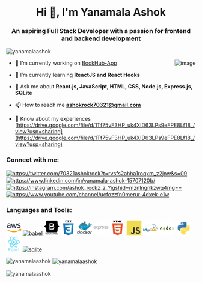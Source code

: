 <h1 align="center">Hi 👋, I'm Yanamala Ashok</h1>
<h3 align="center">An aspiring Full Stack Developer with a passion for frontend and backend development</h3>

<p align="left"> <img src="https://komarev.com/ghpvc/?username=yanamalaashok&label=Profile%20views&color=0e75b6&style=flat" alt="yanamalaashok" /> </p>
<img src="![image](https://github.com/YanamalaAshok/YanamalaAshok/assets/103019879/a0ad8204-7450-4a20-a18c-e44b88b27b6d)
" align="right" alt="image"/>

- 🔭 I’m currently working on [BookHub-App](https://ashokbookhub.ccbp.tech/login)

- 🌱 I’m currently learning **ReactJS and React Hooks**

- 💬 Ask me about **React.js, JavaScript, HTML, CSS, Node.js, Express.js, SQLite**

- 📫 How to reach me **ashokrock70321@gmail.com**

- 📄 Know about my experiences [https://drive.google.com/file/d/1Tf75vF3HP_uk4XID63LPs9eFPE8Lf18_/view?usp=sharing](https://drive.google.com/file/d/1Tf75vF3HP_uk4XID63LPs9eFPE8Lf18_/view?usp=sharing)

<h3 align="left">Connect with me:</h3>
<p align="left">
<a href="https://twitter.com/https://twitter.com/70321ashokrock?t=rvsfs2ahha1roqxm_z2jnw&s=09" target="blank"><img align="center" src="https://raw.githubusercontent.com/rahuldkjain/github-profile-readme-generator/master/src/images/icons/Social/twitter.svg" alt="https://twitter.com/70321ashokrock?t=rvsfs2ahha1roqxm_z2jnw&s=09" height="30" width="40" /></a>
<a href="https://linkedin.com/in/https://www.linkedin.com/in/yanamala-ashok-15707120b/" target="blank"><img align="center" src="https://raw.githubusercontent.com/rahuldkjain/github-profile-readme-generator/master/src/images/icons/Social/linked-in-alt.svg" alt="https://www.linkedin.com/in/yanamala-ashok-15707120b/" height="30" width="40" /></a>
<a href="https://instagram.com/https://instagram.com/ashok_rockz_z_?igshid=mznlngnkzwq4mg==" target="blank"><img align="center" src="https://raw.githubusercontent.com/rahuldkjain/github-profile-readme-generator/master/src/images/icons/Social/instagram.svg" alt="https://instagram.com/ashok_rockz_z_?igshid=mznlngnkzwq4mg==" height="30" width="40" /></a>
<a href="https://www.youtube.com/c/https://www.youtube.com/channel/ucfozzfn0merur-4dxek-e1w" target="blank"><img align="center" src="https://raw.githubusercontent.com/rahuldkjain/github-profile-readme-generator/master/src/images/icons/Social/youtube.svg" alt="https://www.youtube.com/channel/ucfozzfn0merur-4dxek-e1w" height="30" width="40" /></a>
</p>

<h3 align="left">Languages and Tools:</h3>
<p align="left"> <a href="https://aws.amazon.com" target="_blank" rel="noreferrer"> <img src="https://raw.githubusercontent.com/devicons/devicon/master/icons/amazonwebservices/amazonwebservices-original-wordmark.svg" alt="aws" width="40" height="40"/> </a> <a href="https://babeljs.io/" target="_blank" rel="noreferrer"> <img src="https://www.vectorlogo.zone/logos/babeljs/babeljs-icon.svg" alt="babel" width="40" height="40"/> </a> <a href="https://getbootstrap.com" target="_blank" rel="noreferrer"> <img src="https://raw.githubusercontent.com/devicons/devicon/master/icons/bootstrap/bootstrap-plain-wordmark.svg" alt="bootstrap" width="40" height="40"/> </a> <a href="https://www.w3schools.com/css/" target="_blank" rel="noreferrer"> <img src="https://raw.githubusercontent.com/devicons/devicon/master/icons/css3/css3-original-wordmark.svg" alt="css3" width="40" height="40"/> </a> <a href="https://www.docker.com/" target="_blank" rel="noreferrer"> <img src="https://raw.githubusercontent.com/devicons/devicon/master/icons/docker/docker-original-wordmark.svg" alt="docker" width="40" height="40"/> </a> <a href="https://expressjs.com" target="_blank" rel="noreferrer"> <img src="https://raw.githubusercontent.com/devicons/devicon/master/icons/express/express-original-wordmark.svg" alt="express" width="40" height="40"/> </a> <a href="https://www.w3.org/html/" target="_blank" rel="noreferrer"> <img src="https://raw.githubusercontent.com/devicons/devicon/master/icons/html5/html5-original-wordmark.svg" alt="html5" width="40" height="40"/> </a> <a href="https://developer.mozilla.org/en-US/docs/Web/JavaScript" target="_blank" rel="noreferrer"> <img src="https://raw.githubusercontent.com/devicons/devicon/master/icons/javascript/javascript-original.svg" alt="javascript" width="40" height="40"/> </a> <a href="https://www.mysql.com/" target="_blank" rel="noreferrer"> <img src="https://raw.githubusercontent.com/devicons/devicon/master/icons/mysql/mysql-original-wordmark.svg" alt="mysql" width="40" height="40"/> </a> <a href="https://nodejs.org" target="_blank" rel="noreferrer"> <img src="https://raw.githubusercontent.com/devicons/devicon/master/icons/nodejs/nodejs-original-wordmark.svg" alt="nodejs" width="40" height="40"/> </a> <a href="https://www.python.org" target="_blank" rel="noreferrer"> <img src="https://raw.githubusercontent.com/devicons/devicon/master/icons/python/python-original.svg" alt="python" width="40" height="40"/> </a> <a href="https://reactjs.org/" target="_blank" rel="noreferrer"> <img src="https://raw.githubusercontent.com/devicons/devicon/master/icons/react/react-original-wordmark.svg" alt="react" width="40" height="40"/> </a> <a href="https://www.sqlite.org/" target="_blank" rel="noreferrer"> <img src="https://www.vectorlogo.zone/logos/sqlite/sqlite-icon.svg" alt="sqlite" width="40" height="40"/> </a> </p>

<p><img align="left" src="https://github-readme-stats.vercel.app/api/top-langs?username=yanamalaashok&show_icons=true&locale=en&layout=compact" alt="yanamalaashok" /></p>

<p>&nbsp;<img align="center" src="https://github-readme-stats.vercel.app/api?username=yanamalaashok&show_icons=true&locale=en" alt="yanamalaashok" /></p>

<p><img align="center" src="https://github-readme-streak-stats.herokuapp.com/?user=yanamalaashok&" alt="yanamalaashok" /></p>




